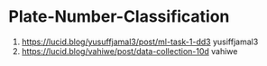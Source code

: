 # Plate-Number-Classification
1. https://lucid.blog/yusuffjamal3/post/ml-task-1-dd3 yusiffjamal3
2. https://lucid.blog/vahiwe/post/data-collection-10d vahiwe
